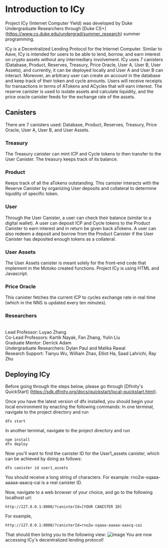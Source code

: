 # Introduction to ICy
Project ICy (Internet Computer Yield) was developed by Duke Undergraduate Researchers through [Duke CS+] (https://www.cs.duke.edu/undergrad/summer_research) summer programming. 

ICy is a Decentralized Lending Protocol for the Internet Computer. Similar to Aave, ICy is intended for users to be able to lend, borrow, and earn interest on crypto assets without any intermediary involvement. ICy uses 7 canisters (Database, Product, Reserves, Treasury, Price Oracle, User A, User B, User Assets), and currently, it can be deployed locally and User A and User B can interact. Moreover, an arbitrary user can create an account in the database and keep track of their token and cycle amounts. Users will receive receipts for transactions in terms of ATokens and ACycles that will earn interest. The reserve canister is used to isolate assets and calculate liquidity, and the price oracle canister feeds for the exchange rate of the assets. 

## Canisters
There are 7 canisters used: Database, Product, Reserves, Treasury, Price Oracle, User A, User B, and User Assets. 
### Treasury
The Treasury canister can mint ICP and Cycle tokens to then transfer to the User Canister. The treasury keeps track of its balance.
### Product
Keeps track of all the aTokens outstanding. This canister interacts with the Reserve Canister by organizing User deposits and collateral to determine liquidity of specific token.
### User
Through the User Canister, a user can check their balance (similar to a digital wallet). A user can deposit ICP and Cycle tokens to the Product Canister to earn interest and in return be given back aTokens. A user can also redeem a deposit and borrow from the Product Canister if the User Canister has deposited enough tokens as a collateral.
### User Assets
The User Assets canister is meant solely for the front-end code that implement in the Motoko created functions. Project ICy is using HTML and Javascript.
### Price Oracle
This canister fetches the current ICP to cycles exchange rate in real time (which in the NNS is updated every ten minutes).

### Researchers 
<br/>
Lead Professor: Luyao Zhang
<br/>
Co-Lead Professors: Kartik Nayak, Fan Zhang, Yulin Liu
<br/>
Graduate Mentor: Derrick Adam
<br/>
Undergraduate Researchers: Dylan Paul and Malika Rawal
<br/>
Research Support: Tianyu Wu, William Zhao, Elliot Ha, Saad Lahrichi, Ray Zhu
<br/>

## Deploying ICy
Before going through the steps below, please go through [Dfinity's QuickStart] (https://sdk.dfinity.org/docs/quickstart/local-quickstart.html).

Once you have the latest version of dfx installed, you should begin your local environment by enacting the following commands:
In one terminal, navigate to the project directory and run
```
dfx start
```
In another terminal, navigate to the project directory and run
```
npm install
dfx deploy
```
Now you'll want to find the canister ID for the User1_assets canister, which can be achieved by doing as follows:
```
dfx canister id user1_assets
```
You should receive a long string of characters. For example: rno2w-sqaaa-aaaaa-aaacq-cai is a real canister ID.

Now, navigate to a web browser of your choice, and go to the following localhost url:
```
http://127.0.0.1:8000/?canisterId=[YOUR CANISTER ID]
```
For example,
```
http://127.0.0.1:8000/?canisterId=rno2w-sqaaa-aaaaa-aaacq-cai
```
That should then bring you to the following view:
![image](https://user-images.githubusercontent.com/59941308/127052935-fb28baf0-5ef0-4669-bdf8-6fe6cbaab537.png)
You are now accessing ICy's decentralized lending protocol!
